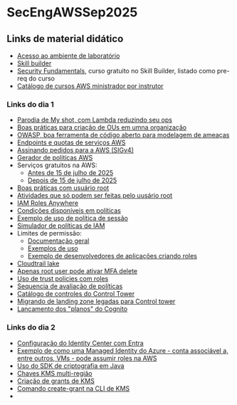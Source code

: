 # SecEngAWSSep2025

## Links de material didático
- [Acesso ao ambiente de laboratório](https://us-east-1.student.classrooms.aws.training/class/ilt%23gzaKY6Bgic7HXmgfzNVnzC)
- [Skill builder](https://skillbuilder.aws/learn)
- [Security Fundamentals](https://skillbuilder.aws/learn/S2N5PM41ZK/aws-security-fundamentals-second-edition/E71QQGTCRZ), curso gratuito no Skill Builder, listado como pre-req do curso
- [Catálogo de cursos AWS ministrador por instrutor](https://releases.awstc.com/)

### Links do dia 1
- [Parodia de My shot, com Lambda reduzindo seu ops](https://www.youtube.com/watch?v=zMua0cuhFnc)
- [Boas práticas para criação de OUs em umna organização](https://docs.aws.amazon.com/organizations/latest/userguide/orgs_manage_ous_best_practices.html)
- [OWASP, boa ferramenta de código aberto para modelagem de ameaças](https://owasp.org/www-project-threat-dragon/)
- [Endpoints e quotas de serviços AWS](https://docs.aws.amazon.com/general/latest/gr/aws-service-information.html)
- [Assinando pedidos para a AWS (SIGv4)](https://docs.aws.amazon.com/AmazonS3/latest/API/sig-v4-authenticating-requests.html)
- [Gerador de politicas AWS](https://awspolicygen.s3.amazonaws.com/policygen.html)
- Serviços gratuitos na AWS:
  - [Antes de 15 de julho de 2025](https://docs.aws.amazon.com/awsaccountbilling/latest/aboutv2/billing-free-tier.html)
  - [Depois de 15 de julho de 2025](https://docs.aws.amazon.com/awsaccountbilling/latest/aboutv2/free-tier.html)
- [Boas práticas com usuário root](https://docs.aws.amazon.com/IAM/latest/UserGuide/root-user-best-practices.html)
- [Atividades que só podem ser feitas pelo uusário root](https://docs.aws.amazon.com/IAM/latest/UserGuide/id_root-user.html#root-user-tasks)
- [IAM Roles Anywhere](https://docs.aws.amazon.com/rolesanywhere/latest/userguide/introduction.html)
- [Condições disponíveis em políticas](https://docs.aws.amazon.com/IAM/latest/UserGuide/reference_policies_elements_condition.html)
- [Exemplo de uso de política de sessão](https://aws.amazon.com/blogs/security/create-fine-grained-session-permissions-using-iam-managed-policies/)
- [Simulador de políticas de IAM](https://policysim.aws.amazon.com/home/index.jsp)
- Limites de permissão:
  - [Documentação geral](https://docs.aws.amazon.com/IAM/latest/UserGuide/access_policies_boundaries.html#access_policies_boundaries-delegate)
  - [Exemplos de uso](https://aws.amazon.com/blogs/security/when-and-where-to-use-iam-permissions-boundaries/)
  - [Exemplo de desenvolvedores de aplicações criando roles](https://github.com/aws-samples/example-permissions-boundary)
- [Cloudtrail lake](https://aws.amazon.com/blogs/mt/announcing-aws-cloudtrail-lake-a-managed-audit-and-security-lake/)
- [Apenas root user pode ativar MFA delete](https://docs.aws.amazon.com/AmazonS3/latest/userguide/MultiFactorAuthenticationDelete.html)
- [Uso de trust policies com roles](https://aws.amazon.com/blogs/security/how-to-use-trust-policies-with-iam-roles/)
- [Sequencia de avaliação de políticas](https://docs.aws.amazon.com/IAM/latest/UserGuide/reference_policies_evaluation-logic.html)
- [Catálogo de controles do Control Tower](https://docs.aws.amazon.com/controltower/latest/controlreference/controls-reference.html)
- [Migrando de landing zone legadas para Control tower](https://docs.aws.amazon.com/prescriptive-guidance/latest/aws-control-tower/introduction.html)
- [Lancamento dos "planos" do Cognito](https://aws.amazon.com/blogs/aws/improve-your-app-authentication-workflow-with-new-amazon-cognito-features/)
### Links do dia 2
- [Configuração do Identity Center com Entra](https://docs.aws.amazon.com/singlesignon/latest/userguide/idp-microsoft-entra.html)
- [Exemplo de como uma Managed Identity do Azure - conta associável a, entre outros, VMs - pode assumir roles na AWS](https://aws.amazon.com/blogs/security/how-to-access-aws-resources-from-microsoft-entra-id-tenants-using-aws-security-token-service/)
- [Uso do SDK de criptografia em Java](https://github.com/aws/amazon-s3-encryption-client-java)
- [Chaves KMS multi-região](https://docs.aws.amazon.com/kms/latest/developerguide/mrk-how-it-works.html)
- [Criação de grants de KMS](https://docs.aws.amazon.com/kms/latest/developerguide/grants.html)
- [Comando create-grant na CLI de KMS](https://docs.aws.amazon.com/cli/latest/reference/kms/create-grant.html)
- 
